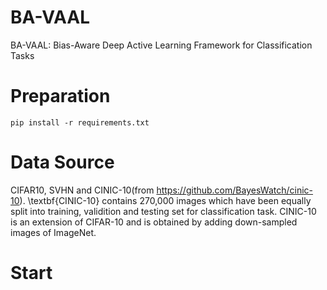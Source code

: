 # BA-VAAL
BA-VAAL: Bias-Aware Deep Active Learning Framework for Classification Tasks

# Preparation
```
pip install -r requirements.txt
```

# Data Source
CIFAR10, SVHN and CINIC-10(from https://github.com/BayesWatch/cinic-10).
\textbf{CINIC-10} contains 270,000 images which have been equally split into training, validition and testing set for classification task. CINIC-10 is an extension of CIFAR-10 and is obtained by adding down-sampled images of ImageNet.

# Start
